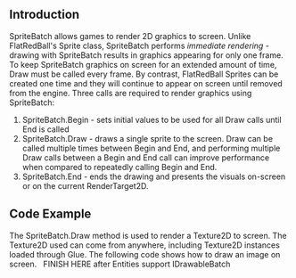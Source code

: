 ## Introduction

SpriteBatch allows games to render 2D graphics to screen. Unlike FlatRedBall's Sprite class, SpriteBatch performs *immediate rendering* - drawing with SpriteBatch results in graphics appearing for only one frame. To keep SpriteBatch graphics on screen for an extended amount of time, Draw must be called every frame. By contrast, FlatRedBall Sprites can be created one time and they will continue to appear on screen until removed from the engine. Three calls are required to render graphics using SpriteBatch:

1.  SpriteBatch.Begin - sets initial values to be used for all Draw calls until End is called
2.  SpriteBatch.Draw - draws a single sprite to the screen. Draw can be called multiple times between Begin and End, and performing multiple Draw calls between a Begin and End call can improve performance when compared to repeatedly calling Begin and End.
3.  SpriteBatch.End - ends the drawing and presents the visuals on-screen or on the current RenderTarget2D.

## Code Example

The SpriteBatch.Draw method is used to render a Texture2D to screen. The Texture2D used can come from anywhere, including Texture2D instances loaded through Glue. The following code shows how to draw an image on screen.   FINISH HERE after Entities support IDrawableBatch
